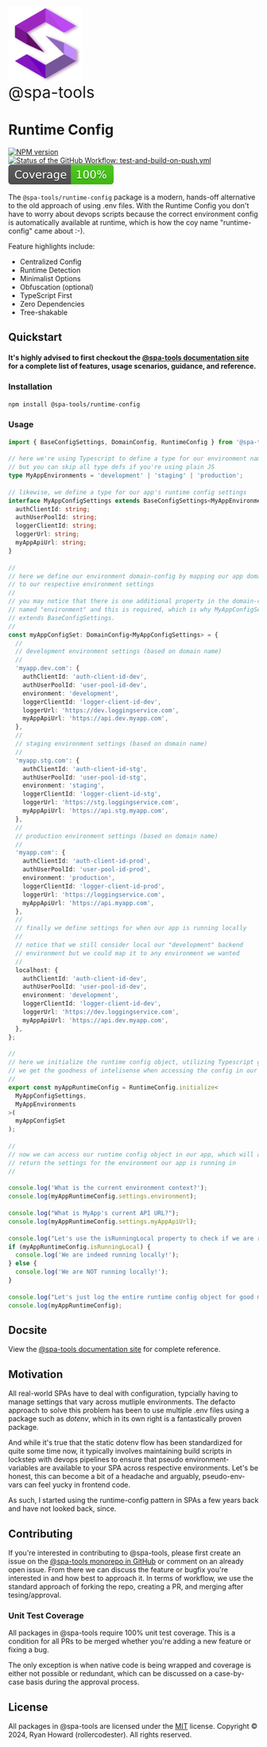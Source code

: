 <img alt="@spa-tools" height="150" src="../../apps/website/static/img/logo.svg?raw=true">
<div style='font-size: 2rem'>@spa-tools</div>

# Runtime Config

<span class="badge-npmversion"><a href="https://npmjs.org/package/@spa-tools/runtime-config" title="View this project on NPM"><img src="https://img.shields.io/npm/v/@spa-tools/runtime-config.svg" alt="NPM version" /></a></span>
<span class="badge-githubworkflow"><a href="https://github.com/rollercodester/spa-tools/actions?query=workflow%3Atest-and-build-on-push.yml" title="View the status of this project's GitHub Workflow: test-and-build-on-push.yml"><img src="https://github.com/rollercodester/spa-tools/workflows/test-and-build-on-push.yml/badge.svg" alt="Status of the GitHub Workflow: test-and-build-on-push.yml" /></a></span>
<span class="badge-badge"><img src="./coverage-badge.svg" alt="Code Coverage" /></span>

The `@spa-tools/runtime-config` package is a modern, hands-off alternative to the old approach of using .env files. With the Runtime Config you don't have to worry about devops scripts because the correct environment config is automatically available at runtime, which is how the coy name "runtime-config" came about :-).

Feature highlights include:

- Centralized Config
- Runtime Detection
- Minimalist Options
- Obfuscation (optional)
- TypeScript First
- Zero Dependencies
- Tree-shakable

## Quickstart

#### It's highly advised to first checkout the [@spa-tools documentation site](https://rollercodester.github.io/spa-tools/) for a complete list of features, usage scenarios, guidance, and reference.

### Installation

`npm install @spa-tools/runtime-config`

### Usage

```ts
import { BaseConfigSettings, DomainConfig, RuntimeConfig } from '@spa-tools/runtime-config';

// here we're using Typescript to define a type for our environment names
// but you can skip all type defs if you're using plain JS
type MyAppEnvironments = 'development' | 'staging' | 'production';

// likewise, we define a type for our app's runtime config settings
interface MyAppConfigSettings extends BaseConfigSettings<MyAppEnvironments> {
  authClientId: string;
  authUserPoolId: string;
  loggerClientId: string;
  loggerUrl: string;
  myAppApiUrl: string;
}

//
// here we define our environment domain-config by mapping our app domain names
// to our respective environment settings
//
// you may notice that there is one additional property in the domain-config
// named "environment" and this is required, which is why MyAppConfigSettings
// extends BaseConfigSettings.
//
const myAppConfigSet: DomainConfig<MyAppConfigSettings> = {
  //
  // development environment settings (based on domain name)
  //
  'myapp.dev.com': {
    authClientId: 'auth-client-id-dev',
    authUserPoolId: 'user-pool-id-dev',
    environment: 'development',
    loggerClientId: 'logger-client-id-dev',
    loggerUrl: 'https://dev.loggingservice.com',
    myAppApiUrl: 'https://api.dev.myapp.com',
  },
  //
  // staging environment settings (based on domain name)
  //
  'myapp.stg.com': {
    authClientId: 'auth-client-id-stg',
    authUserPoolId: 'user-pool-id-stg',
    environment: 'staging',
    loggerClientId: 'logger-client-id-stg',
    loggerUrl: 'https://stg.loggingservice.com',
    myAppApiUrl: 'https://api.stg.myapp.com',
  },
  //
  // production environment settings (based on domain name)
  //
  'myapp.com': {
    authClientId: 'auth-client-id-prod',
    authUserPoolId: 'user-pool-id-prod',
    environment: 'production',
    loggerClientId: 'logger-client-id-prod',
    loggerUrl: 'https://loggingservice.com',
    myAppApiUrl: 'https://api.myapp.com',
  },
  //
  // finally we define settings for when our app is running locally
  //
  // notice that we still consider local our "development" backend
  // environment but we could map it to any environment we wanted
  //
  localhost: {
    authClientId: 'auth-client-id-dev',
    authUserPoolId: 'user-pool-id-dev',
    environment: 'development',
    loggerClientId: 'logger-client-id-dev',
    loggerUrl: 'https://dev.loggingservice.com',
    myAppApiUrl: 'https://api.dev.myapp.com',
  },
};

//
// here we initialize the runtime config object, utilizing Typescript generics so
// we get the goodness of intelisense when accessing the config in our app
//
export const myAppRuntimeConfig = RuntimeConfig.initialize<
  MyAppConfigSettings,
  MyAppEnvironments
>(
  myAppConfigSet
);

//
// now we can access our runtime config object in our app, which will automatically
// return the settings for the environment our app is running in
//

console.log('What is the current environment context?');
console.log(myAppRuntimeConfig.settings.environment);

console.log("What is MyApp's current API URL?");
console.log(myAppRuntimeConfig.settings.myAppApiUrl);

console.log("Let's use the isRunningLocal property to check if we are running locally...");
if (myAppRuntimeConfig.isRunningLocal) {
  console.log('We are indeed running locally!');
} else {
  console.log('We are NOT running locally!');
}

console.log("Let's just log the entire runtime config object for good measure...");
console.log(myAppRuntimeConfig);
```

## Docsite

View the [@spa-tools documentation site](https://rollercodester.github.io/spa-tools/) for complete reference.

## Motivation

All real-world SPAs have to deal with configuration, typcially having to manage settings that vary across mutliple environments. The defacto approach to solve this problem has been to use multiple .env files using a package such as _dotenv_, which in its own right is a fantastically proven package.

And while it's true that the static dotenv flow has been standardized for quite some time now, it typically involves maintaining build scripts in lockstep with devops pipelines to ensure that pseudo environment-variables are available to your SPA across respective environments. Let's be honest, this can become a bit of a headache and arguably, pseudo-env-vars can feel yucky in frontend code.

As such, I started using the runtime-config pattern in SPAs a few years back and have not looked back, since.


## Contributing

If you're interested in contributing to @spa-tools, please first create an issue on the [@spa-tools monorepo in GitHub](https://github.com/rollercodester/spa-tools)
or comment on an already open issue. From there we can discuss the feature or bugfix you're interested in and how best to approach it.
In terms of workflow, we use the standard approach of forking the repo, creating a PR, and merging after tesing/approval.

### Unit Test Coverage

All packages in @spa-tools require 100% unit test coverage. This is a condition for all PRs to be merged whether you're adding a new feature or fixing a bug.

The only exception is when native code is being wrapped and coverage is either not possible or redundant, which can be discussed on a case-by-case basis
during the approval process.

## License

All packages in @spa-tools are licensed under the [MIT](https://en.wikipedia.org/wiki/MIT_License) license. Copyright © 2024, Ryan Howard (rollercodester). All rights reserved.
